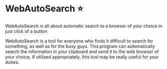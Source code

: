 # WebAutoSearch ⭐
WebAutoSearch is all about automatic search to a browser of your choice in just click of a button

WebAutoSearch is a tool for everyone who finds it difficult to search for something, 
as well as for the busy guys. This program can automatically search the information in your 
clipboard and send it to the web browser of your choice. If utilized appropriately,
this tool may be really useful for your duties.
